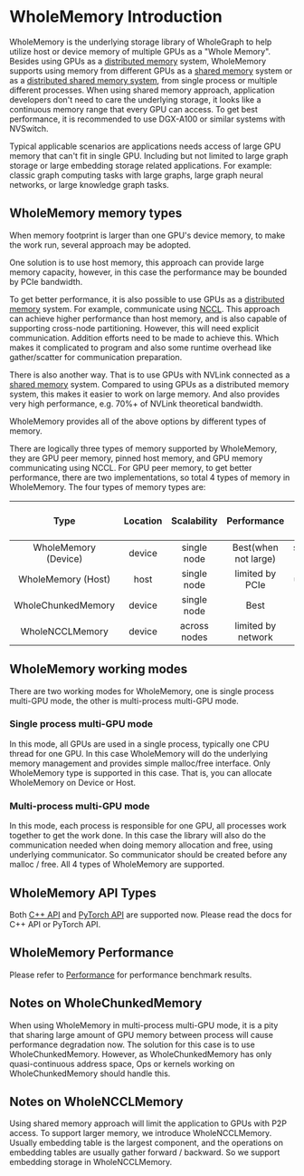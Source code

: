 # WholeMemory Introduction

WholeMemory is the underlying storage library of WholeGraph to help utilize host or device memory of multiple GPUs as a "Whole Memory".
Besides using GPUs as a [distributed memory](https://en.wikipedia.org/wiki/Distributed_memory) system,
WholeMemory supports using memory from different GPUs as a [shared memory](https://en.wikipedia.org/wiki/Shared_memory) system or as a [distributed shared memory system](https://en.wikipedia.org/wiki/Distributed_shared_memory),
from single process or multiple different processes.
When using shared memory approach, application developers don't need to care the underlying storage, it looks like a continuous memory range that every GPU can access.
To get best performance, it is recommended to use DGX-A100 or similar systems with NVSwitch.

Typical applicable scenarios are applications needs access of large GPU memory that can't fit in single GPU.
Including but not limited to large graph storage or large embedding storage related applications.
For example: classic graph computing tasks with large graphs, large graph neural networks, or large knowledge graph tasks.

## WholeMemory memory types

When memory footprint is larger than one GPU's device memory, to make the work run, several approach may be adopted.

One solution is to use host memory, this approach can provide large memory capacity,
however, in this case the performance may be bounded by PCIe bandwidth.

To get better performance, it is also possible to use GPUs as a [distributed memory](https://en.wikipedia.org/wiki/Distributed_memory) system.
For example, communicate using [NCCL](https://developer.nvidia.com/nccl).
This approach can achieve higher performance than host memory, and is also capable of supporting cross-node partitioning.
However, this will need explicit communication. Addition efforts need to be made to achieve this.
Which makes it complicated to program and also some runtime overhead like gather/scatter for communication preparation.

There is also another way.
That is to use GPUs with NVLink connected as a [shared memory](https://en.wikipedia.org/wiki/Shared_memory) system.
Compared to using GPUs as a distributed memory system, this makes it easier to work on large memory.
And also provides very high performance, e.g. 70%+ of NVLink theoretical bandwidth. 

WholeMemory provides all of the above options by different types of memory.

There are logically three types of memory supported by WholeMemory, they are GPU peer memory, pinned host memory, and GPU memory communicating using NCCL.
For GPU peer memory, to get better performance, there are two implementations, so total 4 types of memory in WholeMemory.
The four types of memory types are:

|         Type         | Location | Scalability  |       Performance      |     Capacity     | Continuous Address? | Quasi-Continuous Address? |
|:--------------------:|:--------:|:------------:|:----------------------:|:----------------:|:-------------------:|:-------------------------:|
| WholeMemory (Device) |  device  | single node  |  Best(when not  large) | suggested < 4 GB |        Yes          |             -             |
| WholeMemory (Host)   |   host   | single node  |    limited by PCIe     |    up to 2 TB    |        Yes          |             -             |
| WholeChunkedMemory   |  device  | single node  |         Best           |   up to 640 GB   |         No          |            Yes            |
|   WholeNCCLMemory    |  device  | across nodes |   limited by network   |     No limit     |         No          |             No            |

## WholeMemory working modes

There are two working modes for WholeMemory, one is single process multi-GPU mode, the other is multi-process multi-GPU mode.

### Single process multi-GPU mode

In this mode, all GPUs are used in a single process, typically one CPU thread for one GPU.
In this case WholeMemory will do the underlying memory management and provides simple malloc/free interface.
Only WholeMemory type is supported in this case. That is, you can allocate WholeMemory on Device or Host.

### Multi-process multi-GPU mode

In this mode, each process is responsible for one GPU, all processes work together to get the work done.
In this case the library will also do the communication needed when doing memory allocation and free, using underlying communicator.
So communicator should be created before any malloc / free.
All 4 types of WholeMemory are supported.

## WholeMemory API Types

Both [C++ API](CppAPI.md) and [PyTorch API](PyTorchAPI.md) are supported now. Please read the docs for C++ API or PyTorch API.

## WholeMemory Performance

Please refer to [Performance](Performance.md) for performance benchmark results.

## Notes on WholeChunkedMemory

When using WholeMemory in multi-process multi-GPU mode, it is a pity that sharing large amount of GPU memory between process will cause performance degradation now.
The solution for this case is to use WholeChunkedMemory. 
However, as WholeChunkedMemory has only quasi-continuous address space, Ops or kernels working on WholeChunkedMemory should handle this.

## Notes on WholeNCCLMemory
Using shared memory approach will limit the application to GPUs with P2P access. To support larger memory, we introduce WholeNCCLMemory.
Usually embedding table is the largest component, and the operations on embedding tables are usually gather forward / backward.
So we support embedding storage in WholeNCCLMemory.

